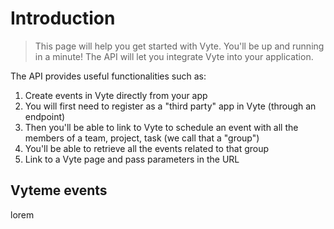 # Introduction

> This page will help you get started with Vyte. You'll be up and running in a minute! The API will let you integrate Vyte into your application.

The API provides useful functionalities such as:

1. Create events in Vyte directly from your app
  1. You will first need to register as a "third party" app in Vyte (through an endpoint)
  2. Then you'll be able to link to Vyte to schedule an event with all the members of a team, project, task (we call that a "group")
  3. You'll be able to retrieve all the events related to that group
2. Link to a Vyte page and pass parameters in the URL

## Vyteme events

lorem